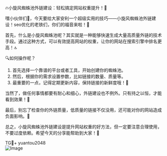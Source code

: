🔥小旋风蜘蛛池外链建设：轻松搞定网站权重提升！🎉

嘿小伙伴们👋，今天要给大家安利一个超级实用的技巧——小旋风蜘蛛池外链建设！seo优化的老铁们，你们的福音来啦！🚀

首先，什么是小旋风蜘蛛池呢？其实就是一种能够快速生成大量高质量外链的技术手段。通过这种方式，可以有效提高网站的权重，让你的网站在搜索引擎中排名更高！🔝

🔍如何操作呢？
1. 首先选择一个靠谱的平台或者工具，开始创建你的蜘蛛池。
2. 然后，根据你的需求设置参数，比如链接的数量、质量等。
3. 最重要的一点，记得定期更新内容，保持链接的新鲜度哦！💪

当然了，做任何事情都要有耐心和细心，外链建设也不例外。只有持之以恒，才能看到效果！🌈

最后，别忘了检查你的外链质量，低质量的链接不仅没用，还可能对你的网站造成负面影响。👀

总之，小旋风蜘蛛池外链建设是提升网站权重的好方法，但一定要注意合理使用，不要过度依赖。希望今天的分享能帮助到大家！🌟

TG💪+ yuantou2048  
![Image](https://github.com/user-attachments/assets/42a5a4a5-fea9-4a1d-8aa0-73e57e430cca)